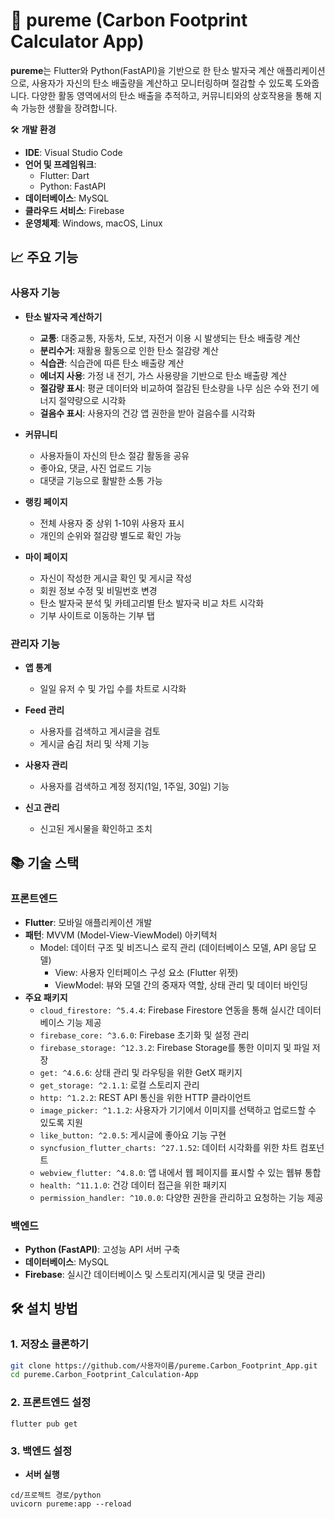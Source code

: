 # 🌿 pureme (Carbon Footprint Calculator App)

**pureme**는 Flutter와 Python(FastAPI)을 기반으로 한 탄소 발자국 계산 애플리케이션으로, 사용자가 자신의 탄소 배출량을 계산하고 모니터링하며 절감할 수 있도록 도와줍니다. 다양한 활동 영역에서의 탄소 배출을 추적하고, 커뮤니티와의 상호작용을 통해 지속 가능한 생활을 장려합니다.

🛠️ **개발 환경**

  - **IDE**: Visual Studio Code
  - **언어 및 프레임워크**:
  	- Flutter: Dart
  	- Python: FastAPI
  - **데이터베이스**: MySQL
  - **클라우드 서비스**: Firebase
  - **운영체제**: Windows, macOS, Linux
## 📈 주요 기능

### 사용자 기능

- **탄소 발자국 계산하기**
  - **교통**: 대중교통, 자동차, 도보, 자전거 이용 시 발생되는 탄소 배출량 계산
  - **분리수거**: 재활용 활동으로 인한 탄소 절감량 계산
  - **식습관**: 식습관에 따른 탄소 배출량 계산
  - **에너지 사용**: 가정 내 전기, 가스 사용량을 기반으로 탄소 배출량 계산
  - **절감량 표시**: 평균 데이터와 비교하여 절감된 탄소량을 나무 심은 수와 전기 에너지 절약량으로 시각화
  - **걸음수 표시**: 사용자의 건강 앱 권한을 받아 걸음수를 시각화

- **커뮤니티**
  - 사용자들이 자신의 탄소 절감 활동을 공유
  - 좋아요, 댓글, 사진 업로드 기능
  - 대댓글 기능으로 활발한 소통 가능

- **랭킹 페이지**
  - 전체 사용자 중 상위 1-10위 사용자 표시
  - 개인의 순위와 절감량 별도로 확인 가능

- **마이 페이지**
  - 자신이 작성한 게시글 확인 및 게시글 작성
  - 회원 정보 수정 및 비밀번호 변경
  - 탄소 발자국 분석 및 카테고리별 탄소 발자국 비교 차트 시각화
  - 기부 사이트로 이동하는 기부 탭

### 관리자 기능

- **앱 통계**
  - 일일 유저 수 및 가입 수를 차트로 시각화

- **Feed 관리**
  - 사용자를 검색하고 게시글을 검토
  - 게시글 숨김 처리 및 삭제 기능

- **사용자 관리**
  - 사용자를 검색하고 계정 정지(1일, 1주일, 30일) 기능

- **신고 관리**
  - 신고된 게시물을 확인하고 조치

## 📚 기술 스택

### 프론트엔드

- **Flutter**: 모바일 애플리케이션 개발
- **패턴**: MVVM (Model-View-ViewModel) 아키텍처
  -	Model: 데이터 구조 및 비즈니스 로직 관리 (데이터베이스 모델, API 응답 모델)
	-	View: 사용자 인터페이스 구성 요소 (Flutter 위젯)
	-	ViewModel: 뷰와 모델 간의 중재자 역할, 상태 관리 및 데이터 바인딩
- **주요 패키지**
  - `cloud_firestore: ^5.4.4`: Firebase Firestore 연동을 통해 실시간 데이터베이스 기능 제공
  - `firebase_core: ^3.6.0`: Firebase 초기화 및 설정 관리
  - `firebase_storage: ^12.3.2`: Firebase Storage를 통한 이미지 및 파일 저장
  - `get: ^4.6.6`: 상태 관리 및 라우팅을 위한 GetX 패키지
  - `get_storage: ^2.1.1`: 로컬 스토리지 관리
  - `http: ^1.2.2`: REST API 통신을 위한 HTTP 클라이언트
  - `image_picker: ^1.1.2`: 사용자가 기기에서 이미지를 선택하고 업로드할 수 있도록 지원
  - `like_button: ^2.0.5`: 게시글에 좋아요 기능 구현
  - `syncfusion_flutter_charts: ^27.1.52`: 데이터 시각화를 위한 차트 컴포넌트
  - `webview_flutter: ^4.8.0`: 앱 내에서 웹 페이지를 표시할 수 있는 웹뷰 통합
  - `health: ^11.1.0`: 건강 데이터 접근을 위한 패키지
  - `permission_handler: ^10.0.0`: 다양한 권한을 관리하고 요청하는 기능 제공

### 백엔드

- **Python (FastAPI)**: 고성능 API 서버 구축
- **데이터베이스**: MySQL
- **Firebase**: 실시간 데이터베이스 및 스토리지(게시글 및 댓글 관리)

## 🛠️ 설치 방법

### 1. 저장소 클론하기

```bash
git clone https://github.com/사용자이름/pureme.Carbon_Footprint_App.git
cd pureme.Carbon_Footprint_Calculation-App
```

### 2. 프론트엔드 설정
```
flutter pub get
```

### 3. 백엔드 설정

- **서버 실행**
```
cd/프로젝트 경로/python
uvicorn pureme:app --reload
```
